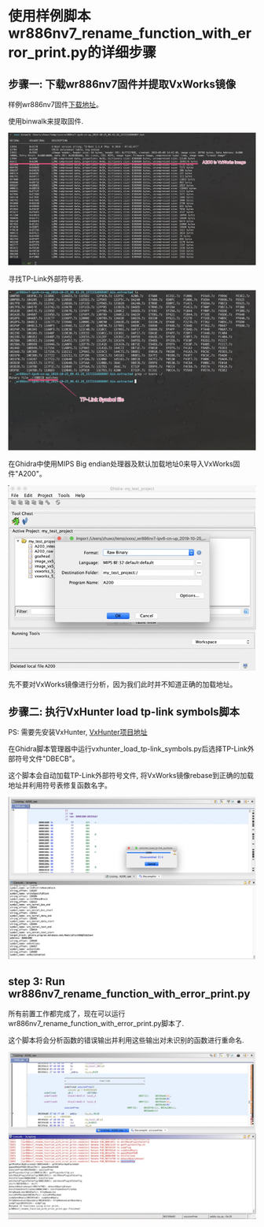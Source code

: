 # 使用样例脚本wr886nv7_rename_function_with_error_print.py的详细步骤


## 步骤一: 下载wr886nv7固件并提取VxWorks镜像
样例wr886nv7固件[下载地址](http://download.tplinkcloud.com.cn/firmware/wr886nv7-ipv6-cn-up_2019-10-25_09.43.28_1572316888807.bin)。

使用binwalk来提取固件.

![](images/wr886nv7_rename_function_with_error_print_2.jpg)

寻找TP-Link外部符号表.

![](images/wr886nv7_rename_function_with_error_print_3.jpg)

在Ghidra中使用MIPS Big endian处理器及默认加载地址0来导入VxWorks固件"A200"。

![](images/wr886nv7_rename_function_with_error_print_4.jpg)

先不要对VxWorks镜像进行分析，因为我们此时并不知道正确的加载地址。


## 步骤二: 执行VxHunter load tp-link symbols脚本

PS: 需要先安装VxHunter, [VxHunter项目地址](https://github.com/PAGalaxyLab/vxhunter)

在Ghidra脚本管理器中运行vxhunter_load_tp-link_symbols.py后选择TP-Link外部符号文件"DBECB"。

这个脚本会自动加载TP-Link外部符号文件, 将VxWorks镜像rebase到正确的加载地址并利用符号表修复函数名字。

![](images/wr886nv7_rename_function_with_error_print_5.jpg)


## step 3: Run wr886nv7_rename_function_with_error_print.py

所有前置工作都完成了，现在可以运行wr886nv7_rename_function_with_error_print.py脚本了.

这个脚本将会分析函数的错误输出并利用这些输出对未识别的函数进行重命名.

![](images/wr886nv7_rename_function_with_error_print_1.jpg)
